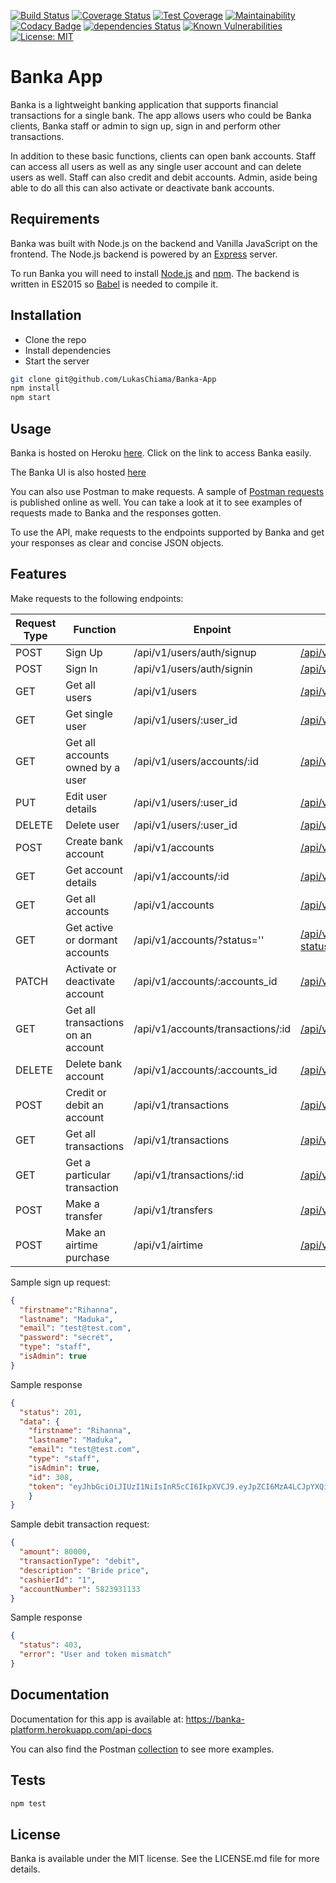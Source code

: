 [![Build Status](https://travis-ci.org/LukasChiama/Banka-App.svg?branch=develop)](https://travis-ci.org/LukasChiama/Banka-App)
[![Coverage Status](https://coveralls.io/repos/github/LukasChiama/Banka-App/badge.svg?branch=develop)](https://coveralls.io/github/LukasChiama/Banka-App?branch=develop)
[![Test Coverage](https://api.codeclimate.com/v1/badges/b682600a774a0549806f/test_coverage)](https://codeclimate.com/github/LukasChiama/Banka-App/test_coverage)
[![Maintainability](https://api.codeclimate.com/v1/badges/b682600a774a0549806f/maintainability)](https://codeclimate.com/github/LukasChiama/Banka-App/maintainability)
[![Codacy Badge](https://api.codacy.com/project/badge/Grade/ce68d89786b940318d0c7f7557cda404)](https://www.codacy.com/app/LukasChiama/Banka-App?utm_source=github.com&amp;utm_medium=referral&amp;utm_content=LukasChiama/Banka-App&amp;utm_campaign=Badge_Grade)
[![dependencies Status](https://david-dm.org/LukasChiama/Banka-App/status.svg)](https://david-dm.org/LukasChiama/Banka-App)
[![Known Vulnerabilities](https://snyk.io/test/github/LukasChiama/Banka-App/badge.svg?targetFile=package.json)](https://snyk.io/test/github/LukasChiama/Banka-App?targetFile=package.json)
[![License: MIT](https://img.shields.io/badge/License-MIT-yellow.svg)](https://opensource.org/licenses/MIT)

# Banka App
Banka is a lightweight banking application that supports financial transactions for a single bank. The app allows users who could be Banka clients, Banka staff or admin to sign up, sign in and perform other transactions.

In addition to these basic functions, clients can open bank accounts. Staff can access all users as well as any single user account and can delete users as well. Staff can also credit and debit accounts. Admin, aside being able to do all this can also activate or deactivate bank accounts.

## Requirements
Banka was built with Node.js on the backend and Vanilla JavaScript on the frontend. The Node.js backend is powered by an [Express](https://expressjs.com) server.

To run Banka you will need to install [Node.js](http://nodejs.org) and [npm](https://www.npmjs.com/). The backend is written in ES2015 so [Babel](https://babeljs.io/) is needed to compile it.

## Installation
* Clone the repo
* Install dependencies
* Start the server

```bash
git clone git@github.com/LukasChiama/Banka-App
npm install
npm start
```

## Usage
Banka is hosted on Heroku [here](https://banka-platform.herokuapp.com/). Click on the link to access Banka easily.

The Banka UI is also hosted [here](https://lukaschiama.github.io/Banka-App/)

You can also use Postman to make requests. A sample of [Postman requests](https://documenter.getpostman.com/view/5824922/S1ENyyag#intro) is published online as well. You can take a look at it to see examples of requests made to Banka and the responses gotten.

To use the API, make requests to the endpoints supported by Banka and get your responses as clear and concise JSON objects.

## Features
Make requests to the following endpoints:

| Request Type    | Function    | Enpoint       | Postman Collection |
| ----------------|-------------|---------------|--------------------|
| POST            | Sign Up     | /api/v1/users/auth/signup |[/api/v1/users/auth/signup](https://documenter.getpostman.com/view/5824922/S1ENyyag#b843b5f1-e098-4468-9274-b4df6a61d883)|
| POST            | Sign In     | /api/v1/users/auth/signin | [/api/v1/users/auth/signin](https://documenter.getpostman.com/view/5824922/S1ENyyag#71a524ab-16af-4d42-b35f-ceae0609f92a) |
| GET             | Get all users | /api/v1/users | [/api/v1/users](https://documenter.getpostman.com/view/5824922/S1ENyyag#375c022c-7337-4098-b5d0-19b957782640) |
| GET             | Get single user | /api/v1/users/:user_id | [/api/v1/users/:user_id](https://documenter.getpostman.com/view/5824922/S1ENyyag#c93321b2-cc11-4659-b779-aaa92f56a339) |
| GET             | Get all accounts owned by a user | /api/v1/users/accounts/:id | [/api/v1/users/accounts/](https://documenter.getpostman.com/view/5824922/S1ENyyag#a74807e3-f4e1-4db9-992a-8d7b59f9780f)
| PUT             | Edit user details | /api/v1/users/:user_id | [/api/v1/users/:user_id](https://documenter.getpostman.com/view/5824922/S1ENyyag#569b1f4a-6b5c-46ae-8fdf-f3bfac5a25d6) |
| DELETE          | Delete user       | /api/v1/users/:user_id | [/api/v1/users/:user_id](https://documenter.getpostman.com/view/5824922/S1ENyyag#0a2bffa4-1dc4-4736-aa75-2b5f0b898e36) |
| POST            | Create bank account | /api/v1/accounts | [/api/v1/accounts](https://documenter.getpostman.com/view/5824922/S1ENyyag#0149a2f1-be9b-4d3b-99cc-6c4e546d3748) |
| GET             | Get account details | /api/v1/accounts/:id | [/api/v1/accounts/:id](https://documenter.getpostman.com/view/5824922/S1ENyyag#b4e1cb2d-b1ab-40bd-a338-a8efdae44c96)
| GET             | Get all accounts    | /api/v1/accounts     | [/api/v1/accounts](https://documenter.getpostman.com/view/5824922/S1ENyyag#8b7844c6-414d-4171-8b6b-6bfd35b1bea7)
| GET             | Get active or dormant accounts | /api/v1/accounts/?status='' | [/api/v1/accounts/?status=dormant](https://documenter.getpostman.com/view/5824922/S1ENyyag#80cc105d-39d2-49a3-89f2-2b6fa6dc4796)
| PATCH           | Activate or deactivate account | /api/v1/accounts/:accounts_id | [/api/v1/accounts/:accounts_id](https://documenter.getpostman.com/view/5824922/S1ENyyag#ce38bfe8-6fd9-4cd7-880e-f707fef2f768) |
| GET             | Get all transactions on an account | /api/v1/accounts/transactions/:id  | [/api/v1/accounts/transactions/:id](https://documenter.getpostman.com/view/5824922/S1ENyyag#fab0e90d-59ea-408b-90ef-52f4682b1b4b)
| DELETE          | Delete bank account        | /api/v1/accounts/:accounts_id | [/api/v1/accounts/:accounts_id](https://documenter.getpostman.com/view/5824922/S1ENyyag#ebaf56e7-fe43-47f9-89b2-642d52bceed1) |
| POST            | Credit or debit an account | /api/v1/transactions | [/api/v1/transactions](https://documenter.getpostman.com/view/5824922/S1ENyyag#0149a2f1-be9b-4d3b-99cc-6c4e546d3748) |
| GET             | Get all transactions       | /api/v1/transactions | [/api/v1/transactions](https://documenter.getpostman.com/view/5824922/S1ENyyag#73acf7ac-9ce0-4372-bfc6-dc08156be84c)
| GET             | Get a particular transaction | /api/v1/transactions/:id | [/api/v1/transactions/:id](https://documenter.getpostman.com/view/5824922/S1ENyyag#bd2ff9dc-7f2b-414c-9ce2-91209ef40647)
| POST            | Make a transfer             | /api/v1/transfers   | [/api/v1/transfers](https://documenter.getpostman.com/view/5824922/S1ENyyag#39a5fc0e-6aad-4f5a-b722-0deecef0f2c3)
| POST            | Make an airtime purchase    | /api/v1/airtime     | [/api/v1/airtime](https://documenter.getpostman.com/view/5824922/S1ENyyag#4d0e5413-6418-4d13-b470-b447f36ef679)



Sample sign up request:
```JSON
{
  "firstname":"Rihanna",
  "lastname": "Maduka",
  "email": "test@test.com",
  "password": "secret",
  "type": "staff",
  "isAdmin": true
}
```
Sample response
```JSON
{
  "status": 201,
  "data": {
    "firstname": "Rihanna",
    "lastname": "Maduka",
    "email": "test@test.com",
    "type": "staff",
    "isAdmin": true,
    "id": 308,
    "token": "eyJhbGciOiJIUzI1NiIsInR5cCI6IkpXVCJ9.eyJpZCI6MzA4LCJpYXQiOjE1NTUxMDQzODQsImV4cCI6MTU1NTEwNzk4NH0.FCLELkNiNK8aqtIFLSGzRo1GUzLRfjpwM2NNl3Su2ow"
    }
}
```

Sample debit transaction request:
```JSON
{
  "amount": 80000,
  "transactionType": "debit",
  "description": "Bride price",
  "cashierId": "1",
  "accountNumber": 5823931133
}
```
Sample response
```JSON
{
  "status": 403,
  "error": "User and token mismatch"
}
```

## Documentation
Documentation for this app is available at: https://banka-platform.herokuapp.com/api-docs

You can also find the Postman [collection](https://documenter.getpostman.com/view/5824922/S1ENyyag#intro) to see more examples.

## Tests
```Bash
npm test
```

## License
Banka is available under the MIT license. See the LICENSE.md file for more details.
